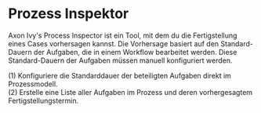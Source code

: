 # Prozess Inspektor

Axon Ivy's Process Inspector ist ein Tool, mit dem du die Fertigstellung eines Cases vorhersagen kannst. Die Vorhersage basiert auf den Standard-Dauern der Aufgaben, die in einem Workflow bearbeitet werden. Diese Standard-Dauern der Aufgaben müssen manuell konfiguriert werden.  
  
(1) Konfiguriere die Standarddauer der beteiligten Aufgaben direkt im Prozessmodell.  
(2) Erstelle eine Liste aller Aufgaben im Prozess und deren vorhergesagtem Fertigstellungstermin.

